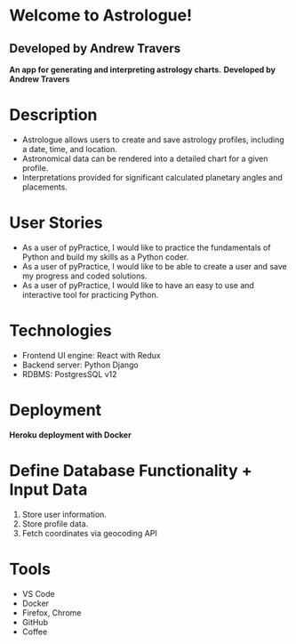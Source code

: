 # Welcome to Astrologue!
## Developed by Andrew Travers
**An app for generating and interpreting astrology charts.**
**Developed by Andrew Travers**

# Description
-   Astrologue allows users to create and save astrology profiles, including a date, time, and location.
-   Astronomical data can be rendered into a detailed chart for a given profile.
-   Interpretations provided for significant calculated planetary angles and placements.
# User Stories
-   As a user of pyPractice, I would like to practice the fundamentals of Python and build my skills as a Python coder.
-   As a user of pyPractice, I would like to be able to create a user and save my progress and coded solutions.
-   As a user of pyPractice, I would like to have an easy to use and interactive tool for practicing Python.
# Technologies
-   Frontend UI engine: React with Redux
-   Backend server: Python Django
-   RDBMS: PostgresSQL v12
# Deployment
**Heroku deployment with Docker**
# Define Database Functionality + Input Data
1.  Store user information.
2.  Store profile data.
3.  Fetch coordinates via geocoding API
# Tools
-   VS Code
-   Docker
-   Firefox, Chrome
-   GitHub
-   Coffee
